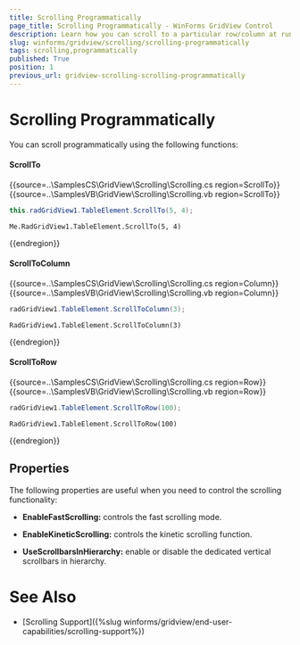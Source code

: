 ```yaml
---
title: Scrolling Programmatically
page_title: Scrolling Programmatically - WinForms GridView Control
description: Learn how you can scroll to a particular row/column at run time in WinForms GridView.
slug: winforms/gridview/scrolling/scrolling-programmatically
tags: scrolling,programmatically
published: True
position: 1
previous_url: gridview-scrolling-scrolling-programmatically
---
```


# Scrolling Programmatically

You can scroll programmatically using the following functions:

#### ScrollTo

{{source=..\SamplesCS\GridView\Scrolling\Scrolling.cs region=ScrollTo}} 
{{source=..\SamplesVB\GridView\Scrolling\Scrolling.vb region=ScrollTo}} 

````C#
this.radGridView1.TableElement.ScrollTo(5, 4);

````
````VB.NET
Me.RadGridView1.TableElement.ScrollTo(5, 4)

````

{{endregion}} 


#### ScrollToColumn

{{source=..\SamplesCS\GridView\Scrolling\Scrolling.cs region=Column}} 
{{source=..\SamplesVB\GridView\Scrolling\Scrolling.vb region=Column}} 

````C#
radGridView1.TableElement.ScrollToColumn(3);

````
````VB.NET
RadGridView1.TableElement.ScrollToColumn(3)

````

{{endregion}} 


#### ScrollToRow

{{source=..\SamplesCS\GridView\Scrolling\Scrolling.cs region=Row}} 
{{source=..\SamplesVB\GridView\Scrolling\Scrolling.vb region=Row}} 

````C#
radGridView1.TableElement.ScrollToRow(100);

````
````VB.NET
RadGridView1.TableElement.ScrollToRow(100)

````

{{endregion}} 

## Properties

The following properties are useful when you need to control the scrolling functionality:

* __EnableFastScrolling:__ controls the fast scrolling mode.
            

* __EnableKineticScrolling:__ controls the kinetic scrolling function.
            

* __UseScrollbarsInHierarchy:__ enable or disable the dedicated vertical scrollbars in hierarchy.
            

# See Also

 * [Scrolling Support]({%slug winforms/gridview/end-user-capabilities/scrolling-support%})
